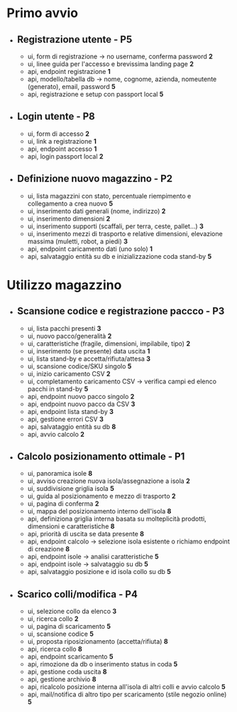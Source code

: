 # Primo avvio

- ## Registrazione utente - **P5**

  - ui, form di registrazione -> no username, conferma password **2**
  - ui, linee guida per l'accesso e brevissima landing page **2**
  - api, endpoint registrazione **1**
  - api, modello/tabella db -> nome, cognome, azienda, nomeutente (generato), email, password **5**
  - api, registrazione e setup con passport local **5**

- ## Login utente - **P8**

  - ui, form di accesso **2**
  - ui, link a registrazione **1**
  - api, endpoint accesso **1**
  - api, login passport local **2**

- ## Definizione nuovo magazzino - **P2**
  - ui, lista magazzini con stato, percentuale riempimento e collegamento a crea nuovo **5**
  - ui, inserimento dati generali (nome, indirizzo) **2**
  - ui, inserimento dimensioni **2**
  - ui, inserimento supporti (scaffali, per terra, ceste, pallet...) **3**
  - ui, inserimento mezzi di trasporto e relative dimensioni, elevazione massima (muletti, robot, a piedi) **3**
  - api, endpoint caricamento dati (uno solo) **1**
  - api, salvataggio entità su db e inizializzazione coda stand-by **5**

# Utilizzo magazzino

- ## Scansione codice e registrazione paccco - **P3**

  - ui, lista pacchi presenti **3**
  - ui, nuovo pacco/generalità **2**
  - ui, caratteristiche (fragile, dimensioni, impilabile, tipo) **2**
  - ui, inserimento (se presente) data uscita **1**
  - ui, lista stand-by e accetta/rifiuta/attesa **3**
  - ui, scansione codice/SKU singolo **5**
  - ui, inizio caricamento CSV **2**
  - ui, completamento caricamento CSV -> verifica campi ed elenco pacchi in stand-by **5**
  - api, endpoint nuovo pacco singolo **2**
  - api, endpoint nuovo pacco da CSV **3**
  - api, endpoint lista stand-by **3**
  - api, gestione errori CSV **3**
  - api, salvataggio entità su db **8**
  - api, avvio calcolo **2**

- ## Calcolo posizionamento ottimale - **P1**

  - ui, panoramica isole **8**
  - ui, avviso creazione nuova isola/assegnazione a isola **2**
  - ui, suddivisione griglia isola **5**
  - ui, guida al posizionamento e mezzo di trasporto **2**
  - ui, pagina di conferma **2**
  - ui, mappa del posizionamento interno dell'isola **8**
  - api, definiziona griglia interna basata su molteplicità prodotti, dimensioni e caratteristiche **8**
  - api, priorità di uscita se data presente **8**
  - api, endpoint calcolo -> selezione isola esistente o richiamo endpoint di creazione **8**
  - api, endpoint isole -> analisi caratteristiche **5**
  - api, endpoint isole -> salvataggio su db **5**
  - api, salvataggio posizione e id isola collo su db **5**

- ## Scarico colli/modifica - **P4**
  - ui, selezione collo da elenco **3**
  - ui, ricerca collo **2**
  - ui, pagina di scaricamento **5**
  - ui, scansione codice **5**
  - ui, proposta riposizionamento (accetta/rifiuta) **8**
  - api, ricerca collo **8**
  - api, endpoint scaricamento **5**
  - api, rimozione da db o inserimento status in coda **5**
  - api, gestione coda uscita **8**
  - api, gestione archivio **8**
  - api, ricalcolo posizione interna all'isola di altri colli e avvio calcolo **5**
  - api, mail/notifica di altro tipo per scaricamento (stile negozio online) **5**
